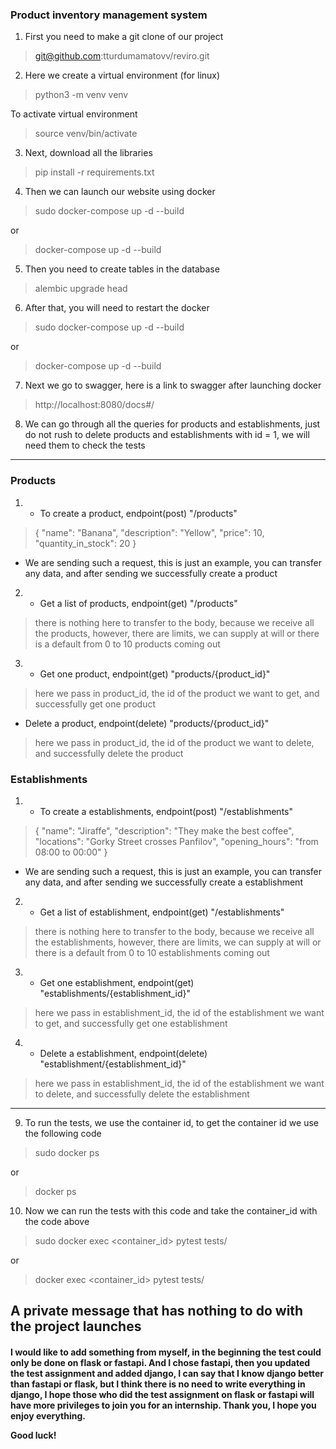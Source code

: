 <h3>Product inventory management system</h3>

1. First you need to make a git clone of our project
> git@github.com:tturdumamatovv/reviro.git


2. Here we create a virtual environment (for linux)
> python3 -m venv venv

To activate virtual environment
> source venv/bin/activate


3. Next, download all the libraries
> pip install -r requirements.txt


4. Then we can launch our website using docker
> sudo docker-compose up -d --build

or
> docker-compose up -d --build


5. Then you need to create tables in the database
> alembic upgrade head


6. After that, you will need to restart the docker
> sudo docker-compose up -d --build

or
> docker-compose up -d --build


7. Next we go to swagger,
here is a link to swagger after launching docker
> http://localhost:8080/docs#/


8. We can go through all the queries for products and establishments, just do not rush to delete products and establishments with id = 1, we will need them to check the tests
----------------------
<h3>Products</h3>

1. - To create a product, endpoint(post) "/products"
> {
  "name": "Banana",
  "description": "Yellow",
  "price": 10,
  "quantity_in_stock": 20
}
* We are sending such a request, this is just an example, you can transfer any data, and after sending we successfully create a product


2. - Get a list of products, endpoint(get) "/products"
> there is nothing here to transfer to the body, because we receive all the products, however, there are limits, we can supply at will or there is a default from 0 to 10 products coming out


3. - Get one product, endpoint(get) "products/{product_id}"
> here we pass in product_id, the id of the product we want to get, and successfully get one product


* Delete a product, endpoint(delete) "products/{product_id}"
> here we pass in product_id, the id of the product we want to delete, and successfully delete the product

<h3>Establishments</h3>

1. - To create a establishments, endpoint(post) "/establishments"
> {
  "name": "Jiraffe",
  "description": "They make the best coffee",
  "locations": "Gorky Street crosses Panfilov",
  "opening_hours": "from 08:00 to 00:00"
}
* We are sending such a request, this is just an example, you can transfer any data, and after sending we successfully create a establishment


2. - Get a list of establishment, endpoint(get) "/establishments"
> there is nothing here to transfer to the body, because we receive all the establishments, however, there are limits, we can supply at will or there is a default from 0 to 10 establishments coming out


3. - Get one establishment, endpoint(get) "establishments/{establishment_id}"
> here we pass in establishment_id, the id of the establishment we want to get, and successfully get one establishment


4. - Delete a establishment, endpoint(delete) "establishment/{establishment_id}"
> here we pass in establishment_id, the id of the establishment we want to delete, and successfully delete the establishment

------------------------------------------------------

9. To run the tests, we use the container id, to get the container id we use the following code
> sudo docker ps 

or
> docker ps

10. Now we can run the tests with this code and take the container_id with the code above
> sudo docker exec <container_id> pytest tests/

or
> docker exec <container_id> pytest tests/



<h2>A private message that has nothing to do with the project launches</h2>


<h4>I would like to add something from myself, in the beginning the test could only be done on flask or fastapi. And I chose fastapi, then you updated the test assignment and added django, I can say that I know django better than fastapi or flask, but I think there is no need to write everything in django, I hope those who did the test assignment on flask or fastapi will have more privileges to join you for an internship. Thank you, I hope you enjoy everything.

Good luck!</h4>
